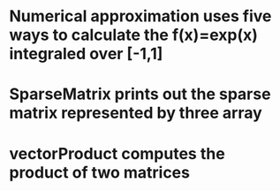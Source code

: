 # Numerical approximation uses five ways to calculate the f(x)=exp(x) integraled over [-1,1]
# SparseMatrix prints out the sparse matrix represented by three array
# vectorProduct computes the product of two matrices
